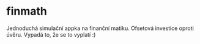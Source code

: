# finmath
Jednoduchá simulační appka na finanční matiku. Ofsetová investice oproti úvěru. Vypadá to, že se to vyplatí :)
